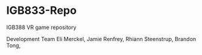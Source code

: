 # IGB833-Repo
IGB388 VR game repository

Development Team
Eli Merckel,
Jamie Renfrey,
Rhiann Steenstrup,
Brandon Tong,
